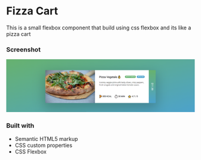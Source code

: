 # Fizza Cart

This is a small flexbox component that build using css flexbox and its like a pizza cart

### Screenshot

<!-- ![](./flexbox-fizza-cart/screenshot/screenshot.jpg) -->

![Github Banner](./flexbox-fizza-cart/screenshot/screenshot.PNG)

### Built with

- Semantic HTML5 markup
- CSS custom properties
- CSS Flexbox
